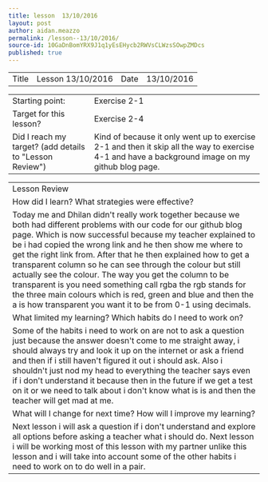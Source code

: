 ```yaml
---
title: lesson  13/10/2016
layout: post
author: aidan.meazzo
permalink: /lesson--13/10/2016/
source-id: 10GaDnBomYRX9J1q1yEsEHycb2RWVsCLWzsSOwpZMDcs
published: true
---
```

<table>
  <tr>
    <td>Title</td>
    <td>Lesson 13/10/2016</td>
    <td>Date</td>
    <td>13/10/2016</td>
  </tr>
</table>


<table>
  <tr>
    <td>Starting point:</td>
    <td>Exercise 2-1</td>
  </tr>
  <tr>
    <td>Target for this lesson?</td>
    <td>Exercise 2-4</td>
  </tr>
  <tr>
    <td>Did I reach my target?
(add details to "Lesson Review")</td>
    <td>Kind of because it only went up to exercise 2-1 and then it skip all the way to exercise 4-1 and have a background image on my github blog page.</td>
  </tr>
</table>


<table>
  <tr>
    <td>Lesson Review</td>
  </tr>
  <tr>
    <td>How did I learn? What strategies were effective?</td>
  </tr>
  <tr>
    <td>Today me and Dhilan didn't really work together because we both had different problems with our code for our github blog page. Which is now successful because my teacher explained to be i had copied the wrong link and he then show me where to get the right link from. After that he then explained how to get a transparent column so he can see through the colour but still actually see the colour. The way you get the column to be transparent is you need something call rgba the rgb stands for the three main colours which is red, green and blue and then the a is how transparent you want it to be from 0-1 using decimals.  </td>
  </tr>
  <tr>
    <td>What limited my learning? Which habits do I need to work on?</td>
  </tr>
  <tr>
    <td> Some of the habits i need to work on are not to ask a question just because the answer doesn't come to me straight away, i should always try and look it up on the internet or ask a friend and then if i still haven't figured it out i should ask. Also i shouldn't just nod my head to everything the teacher says even if i don't understand it because then in the future if we get a test on it or we need to talk about i don't know what is is and then the teacher will get mad at me.</td>
  </tr>
  <tr>
    <td>What will I change for next time? How will I improve my learning?</td>
  </tr>
  <tr>
    <td>Next lesson i will ask a question if i don't understand and explore all options before asking a teacher what i should do. Next lesson i will be working most of this lesson  with my partner unlike this lesson and i will take into account some of the other habits i need to work on to do well in a pair.</td>
  </tr>
</table>


